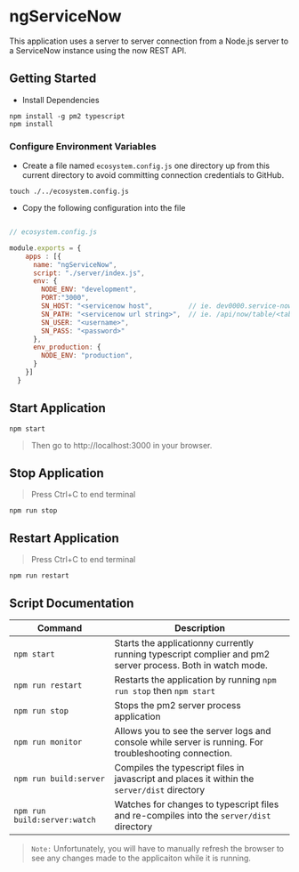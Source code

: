 # ngServiceNow
This application uses a server to server connection from a Node.js server to a ServiceNow instance using the now REST API.

## Getting Started

- Install Dependencies
```
npm install -g pm2 typescript
npm install
```

### Configure Environment Variables
- Create a file named `ecosystem.config.js` one directory up from this current directory to avoid committing connection credentials to GitHub.

```
touch ./../ecosystem.config.js
```
 
 - Copy the following configuration into the file

```javascript

// ecosystem.config.js 

module.exports = {
    apps : [{
      name: "ngServiceNow",
      script: "./server/index.js",
      env: {
        NODE_ENV: "development",
        PORT:"3000",
        SN_HOST: "<servicenow host",         // ie. dev0000.service-now.com
        SN_PATH: "<servicenow url string>",  // ie. /api/now/table/<tablename>?sysparam_limit=1
        SN_USER: "<username>",               
        SN_PASS: "<password>"                
      },
      env_production: {
        NODE_ENV: "production",
      }
    }]
  }

```

## Start Application

```
npm start
```

> Then go to http://localhost:3000 in your browser.

## Stop Application
> Press Ctrl+C to end terminal
```
npm run stop
```
## Restart Application
> Press Ctrl+C to end terminal
```
npm run restart
```
 

## Script Documentation 

| Command                       | Description                                                                            |
| ----------------------------- | ---------------------------------------------------------------------------------------|
| `npm start`                   | Starts the applicationny currently running typescript complier and pm2 server process. Both in watch mode.  |
| `npm run restart`             | Restarts the application by running `npm run stop` then `npm start` | 
| `npm run stop`                | Stops the pm2 server process application | 
| `npm run monitor`             | Allows you to see the server logs and console while server is running.  For troubleshooting connection. |
| `npm run build:server`        | Compiles the typescript files in javascript and places it within the `server/dist` directory |  
| `npm run build:server:watch`  | Watches for changes to typescript files and re-compiles into the `server/dist` directory | 


> `Note:` Unfortunately, you will have to manually refresh the browser to see any changes made to the applicaiton while it is running.
